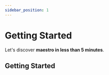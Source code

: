 ```yaml
---
sidebar_position: 1
---
```


# Getting Started

Let's discover **maestro in less than 5 minutes**.

## Getting Started
